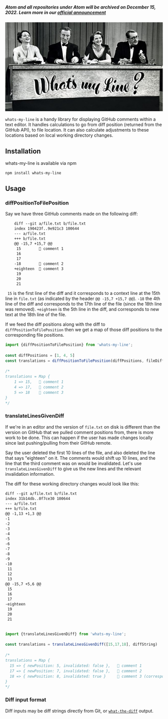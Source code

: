 ##### Atom and all repositories under Atom will be archived on December 15, 2022. Learn more in our [official announcement](https://github.blog/2022-06-08-sunsetting-atom/)
 ![image from "what's my line" tv show](./img/whats-my-line.jpg)

`whats-my-line` is a handy library for displaying GitHub comments within a text editor. It handles calculations to go from diff position (returned from the GitHub API), to file location. It can also calculate adjustments to these locations based on local working directory changes.

## Installation

whats-my-line is available via npm

    npm install whats-my-line


## Usage

### diffPositionToFilePosition

Say we have three GitHub comments made on the following diff:

```
    diff --git a/file.txt b/file.txt
    index 190423f..9e921c3 100644
    --- a/file.txt
    +++ b/file.txt
    @@ -15,7 +15,7 @@
     15        💬 comment 1
     16
     17
    -18        💬 comment 2
    +eighteen  💬 comment 3
     19
     20
     21
```

` 15` is the first line of the diff and it corresponds to a context line at the 15th line in `file.txt` (as indicated by the header `@@ -15,7 +15,7 @@`). `-18` the 4th line of the diff and corresponds to the 17th line of the file (since the 18th line was removed). `+eighteen` is the 5th line in the diff, and corresponds to new text at the 18th line of the file.

If we feed the diff positions along with the diff to `diffPositionToFilePosition` then we get a map of those diff positions to the corresponding file positions.

```js
import {diffPositionToFilePosition} from 'whats-my-line';

const diffPositions = [1, 4, 5]
const translations = diffPositionToFilePosition(diffPositions, fileDiffString)

/*
translations = Map {
    1 => 15,   💬 comment 1
    4 => 17,   💬 comment 2
    5 => 18    💬 comment 3
}
*/
```

### translateLinesGivenDiff

If we're in an editor and the version of `file.txt` on disk is different than the version on GitHub that we pulled comment positions from, there is more work to be done. This can happen if the user has made changes locally since last pushing/pulling from their GitHub remote.

Say the user deleted the first 10 lines of the file, and also deleted the line that says "eighteen" on it. The comments would shift up 10 lines, and the line that the third comment was on would be invalidated. Let's use `translateLinesGivenDiff` to give us the new lines and the relevant invalidation information.

The diff for these working directory changes would look like this:

```
diff --git a/file.txt b/file.txt
index 31b14db..0f7ce30 100644
--- a/file.txt
+++ b/file.txt
@@ -1,13 +1,3 @@
-1
-2
-3
-4
-5
-6
-7
-8
-9
-10
 11
 12
 13
@@ -15,7 +5,6 @@
 15
 16
 17
-eighteen
 19
 20
 21
```

```js

import {translateLinesGivenDiff} from 'whats-my-line';

const translations = translateLinesGivenDiff([15,17,18], diffString)

/*
translations = Map {
  15 => { newPosition: 5, invalidated: false },   💬 comment 1
  17 => { newPosition: 7, invalidated: false },   💬 comment 2
  18 => { newPosition: 8, invalidated: true }     💬 comment 3 (corresponding line was removed)
}
*/
```

### Diff input format

Diff inputs may be diff strings directly from Git, or [`what-the-diff`](https://github.com/kuychaco/what-the-diff/) output.
